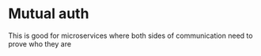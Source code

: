 # Mutual auth

This is good for microservices where both sides of communication need to prove who they are